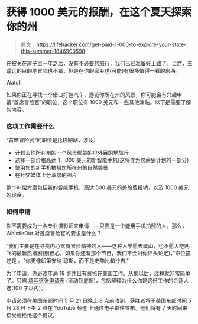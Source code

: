 # 获得 1000 美元的报酬，在这个夏天探索你的州

> 原文：<https://lifehacker.com/get-paid-1-000-to-explore-your-state-this-summer-1846900598>

在被关在屋子里一年之后，没有不必要的旅行，我们已经准备好上路了。当然，去遥远的目的地冒险也不错，但是在你的家乡也(可能)有很多值得一看的东西。

Watch

如果你正在寻找一个借口打包汽车，游览你所在州的风景，你可能会有兴趣申请“首席冒险官”的职位，这个职位有 1000 美元和一些其他津贴。以下是需要了解的内容。

### 这项工作需要什么

“首席冒险官”的职位是比较网站，涉及:

*   计划去你所在州的一个风景优美的户外目的地旅行
*   选择一部价格高达 1，000 美元的新智能手机(这将作为您薪酬计划的一部分)
*   使用您的新手机拍摄您所在州的自然美景
*   在社交媒体上分享您的照片

整个补偿方案包括新的智能手机，高达 500 美元的差旅费报销，以及 1000 美元的现金。

### 如何申请

你不需要成为一名专业摄影师来申请——只要是一个能用手机拍照的人。那么，WhistleOut 对首席冒险官的要求是什么？

“我们主要是在寻找内心富有冒险精神的人——这种人宁愿去爬山，也不愿大吃网飞的最新热播剧(别担心，如果你还看那个节目，我们不会对你评头论足)，”职位描述是 。"你更像印第安纳·琼斯，而不是史酷比和沙吉."

为了申请，你必须年满 18 岁并且有资格在美国工作。从那以后，过程就非常简单了。只需 [填写这张申请表](https://www.whistleout.com/CellPhones/adventure-in-your-state-dream-job) (滚动到底部)，包括解释为什么你是这份工作的合适人选(100 字以内)。

申请必须在美国东部时间 5 月 21 日晚上 8 点前收到。获胜者将于美国东部时间 5 月 28 日下午 2 点在 YouTube 频道 上通过电子邮件宣布。他们将有 7 天时间来接受或拒绝这个提议。